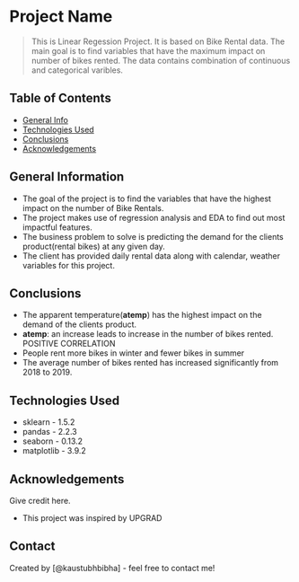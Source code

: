 # Project Name
> This is Linear Regession Project. It is based on Bike Rental data. The main goal is to find variables that have the maximum impact on number of bikes rented. The data contains combination of continuous and categorical varibles.


## Table of Contents
* [General Info](#general-information)
* [Technologies Used](#technologies-used)
* [Conclusions](#conclusions)
* [Acknowledgements](#acknowledgements)

<!-- You can include any other section that is pertinent to your problem -->

## General Information
- The goal of the project is to find the variables that have the highest impact on the number of Bike Rentals.
- The project makes use of regression analysis and EDA to find out most impactful features.
- The business problem to solve is predicting the demand for the clients product(rental bikes) at any given day.
- The client has provided daily rental data along with calendar, weather variables for this project.

<!-- You don't have to answer all the questions - just the ones relevant to your project. -->

## Conclusions
- The apparent temperature(**atemp**) has the highest impact on the demand of the clients product.
- **atemp**: an increase leads to increase in the number of bikes rented. POSITIVE CORRELATION
- People rent more bikes in winter and fewer bikes in summer
- The average number of bikes rented has increased significantly from 2018 to 2019.
<!-- You don't have to answer all the questions - just the ones relevant to your project. -->


## Technologies Used
- sklearn - 1.5.2
- pandas - 2.2.3
- seaborn - 0.13.2
- matplotlib - 3.9.2
<!-- As the libraries versions keep on changing, it is recommended to mention the version of library used in this project -->

## Acknowledgements
Give credit here.
- This project was inspired by UPGRAD

## Contact
Created by [@kaustubhbibha] - feel free to contact me!


<!-- Optional -->
<!-- ## License -->
<!-- This project is open source and available under the [... License](). -->

<!-- You don't have to include all sections - just the one's relevant to your project -->